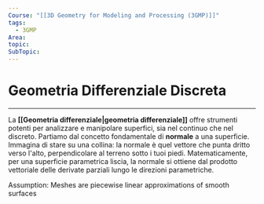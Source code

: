 ```yaml
---
Course: "[[3D Geometry for Modeling and Processing (3GMP)]]"
tags:
  - 3GMP
Area: 
topic: 
SubTopic: 
---
```


# Geometria Differenziale Discreta
---
La **[[Geometria differenziale|geometria differenziale]]** offre strumenti potenti per analizzare e manipolare superfici, sia nel continuo che nel discreto. Partiamo dal concetto fondamentale di **normale** a una superficie. Immagina di stare su una collina: la normale è quel vettore che punta dritto verso l'alto, perpendicolare al terreno sotto i tuoi piedi. Matematicamente, per una superficie parametrica liscia, la normale si ottiene dal prodotto vettoriale delle derivate parziali lungo le direzioni parametriche. 


Assumption: Meshes are piecewise linear approximations of smooth surfaces
